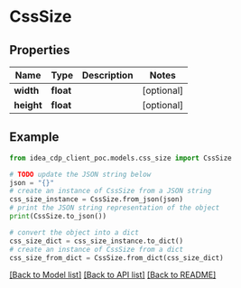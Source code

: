 # CssSize


## Properties

Name | Type | Description | Notes
------------ | ------------- | ------------- | -------------
**width** | **float** |  | [optional] 
**height** | **float** |  | [optional] 

## Example

```python
from idea_cdp_client_poc.models.css_size import CssSize

# TODO update the JSON string below
json = "{}"
# create an instance of CssSize from a JSON string
css_size_instance = CssSize.from_json(json)
# print the JSON string representation of the object
print(CssSize.to_json())

# convert the object into a dict
css_size_dict = css_size_instance.to_dict()
# create an instance of CssSize from a dict
css_size_from_dict = CssSize.from_dict(css_size_dict)
```
[[Back to Model list]](../README.md#documentation-for-models) [[Back to API list]](../README.md#documentation-for-api-endpoints) [[Back to README]](../README.md)


